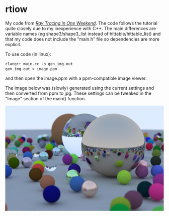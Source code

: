 # rtiow

My code from [_Ray Tracing in One Weekend_](https://raytracing.github.io/books/RayTracingInOneWeekend.html). The code follows the tutorial quite closely due to my inexperience with C++. The main differences are variable names (eg shape3/shape3_list instead of hittable/hittable_list) and that my code does not include the "main.h" file so dependencies are more explicit.

To use code (in linux):
```
clang++ main.cc -o gen_img.out
gen_img.out > image.ppm
```
and then open the image.ppm with a ppm-compatible image viewer.

The image below was (slowly) generated using the current settings and then converted from ppm to jpg. These settings can be tweaked in the "Image" section of the main() function.

![Output](./final_image_big.jpg)
